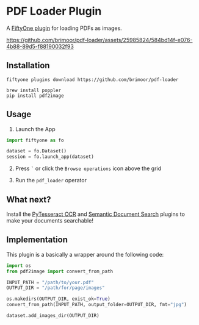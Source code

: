 # PDF Loader Plugin

A [FiftyOne plugin](https://docs.voxel51.com/plugins/index.html) for loading
PDFs as images.

https://github.com/brimoor/pdf-loader/assets/25985824/584bd14f-e076-4b88-89d5-f88190032f93

## Installation

```shell
fiftyone plugins download https://github.com/brimoor/pdf-loader

brew install poppler
pip install pdf2image
```

## Usage

1. Launch the App

```py
import fiftyone as fo

dataset = fo.Dataset()
session = fo.launch_app(dataset)
```

2.  Press `` ` `` or click the `Browse operations` icon above the grid

3.  Run the `pdf_loader` operator

## What next?

Install the
[PyTesseract OCR](https://github.com/jacobmarks/pytesseract-ocr-plugin) and
[Semantic Document Search](https://github.com/jacobmarks/semantic-document-search-plugin)
plugins to make your documents searchable!

## Implementation

This plugin is a basically a wrapper around the following code:

```py
import os
from pdf2image import convert_from_path

INPUT_PATH = "/path/to/your.pdf"
OUTPUT_DIR = "/path/for/page/images"

os.makedirs(OUTPUT_DIR, exist_ok=True)
convert_from_path(INPUT_PATH, output_folder=OUTPUT_DIR, fmt="jpg")

dataset.add_images_dir(OUTPUT_DIR)
```
